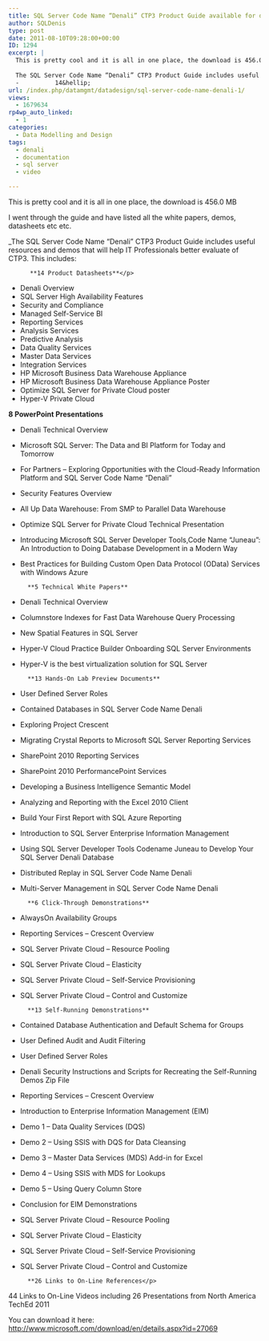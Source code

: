 ```yaml
---
title: SQL Server Code Name “Denali” CTP3 Product Guide available for download
author: SQLDenis
type: post
date: 2011-08-10T09:28:00+00:00
ID: 1294
excerpt: |
  This is pretty cool and it is all in one place, the download is 456.0 MB
  
  The SQL Server Code Name “Denali” CTP3 Product Guide includes useful resources and demos that will help IT Professionals better evaluate of CTP3.  This includes:
  -          14&hellip;
url: /index.php/datamgmt/datadesign/sql-server-code-name-denali-1/
views:
  - 1679634
rp4wp_auto_linked:
  - 1
categories:
  - Data Modelling and Design
tags:
  - denali
  - documentation
  - sql server
  - video

---
```

This is pretty cool and it is all in one place, the download is 456.0 MB

I went through the guide and have listed all the white papers, demos, datasheets etc etc.

_The SQL Server Code Name “Denali” CTP3 Product Guide includes useful resources and demos that will help IT Professionals better evaluate of CTP3. This includes:
  
          **14 Product Datasheets**</p> 

  * Denali Overview
  * SQL Server High Availability Features
  * Security and Compliance
  * Managed Self-Service BI
  * Reporting Services
  * Analysis Services
  * Predictive Analysis
  * Data Quality Services
  * Master Data Services
  * Integration Services
  * HP Microsoft Business Data Warehouse Appliance
  * HP Microsoft Business Data Warehouse Appliance Poster
  * Optimize SQL Server for Private Cloud poster
  * Hyper-V Private Cloud

**8 PowerPoint Presentations**

  * Denali Technical Overview
  * Microsoft SQL Server: The Data and BI Platform for Today and Tomorrow
  * For Partners &#8211; Exploring Opportunities with the Cloud-Ready Information Platform and SQL Server Code Name “Denali”
  * Security Features Overview
  * All Up Data Warehouse: From SMP to Parallel Data Warehouse
  * Optimize SQL Server for Private Cloud Technical Presentation
  * Introducing Microsoft SQL Server Developer Tools,Code Name “Juneau”: An Introduction to Doing Database Development in a Modern Way
  * Best Practices for Building Custom Open Data Protocol (OData) Services with Windows Azure

          **5 Technical White Papers**

  * Denali Technical Overview
  * Columnstore Indexes for Fast Data Warehouse Query Processing
  * New Spatial Features in SQL Server
  * Hyper-V Cloud Practice Builder Onboarding SQL Server Environments
  * Hyper-V is the best virtualization solution for SQL Server

          **13 Hands-On Lab Preview Documents**

  * User Defined Server Roles
  * Contained Databases in SQL Server Code Name Denali
  * Exploring Project Crescent
  * Migrating Crystal Reports to Microsoft SQL Server Reporting Services
  * SharePoint 2010 Reporting Services
  * SharePoint 2010 PerformancePoint Services
  * Developing a Business Intelligence Semantic Model
  * Analyzing and Reporting with the Excel 2010 Client
  * Build Your First Report with SQL Azure Reporting
  * Introduction to SQL Server Enterprise Information Management
  * Using SQL Server Developer Tools Codename Juneau to Develop Your SQL Server Denali Database
  * Distributed Replay in SQL Server Code Name Denali
  * Multi-Server Management in SQL Server Code Name Denali

          **6 Click-Through Demonstrations**

  * AlwaysOn Availability Groups
  * Reporting Services &#8211; Crescent Overview
  * SQL Server Private Cloud &#8211; Resource Pooling
  * SQL Server Private Cloud &#8211; Elasticity
  * SQL Server Private Cloud &#8211; Self-Service Provisioning
  * SQL Server Private Cloud &#8211; Control and Customize

          **13 Self-Running Demonstrations**

  * Contained Database Authentication and Default Schema for Groups
  * User Defined Audit and Audit Filtering
  * User Defined Server Roles
  * Denali Security Instructions and Scripts for Recreating the Self-Running Demos Zip File
  * Reporting Services &#8211; Crescent Overview
  * Introduction to Enterprise Information Management (EIM)
  * Demo 1 &#8211; Data Quality Services (DQS)
  * Demo 2 &#8211; Using SSIS with DQS for Data Cleansing
  * Demo 3 &#8211; Master Data Services (MDS) Add-in for Excel
  * Demo 4 &#8211; Using SSIS with MDS for Lookups
  * Demo 5 &#8211; Using Query Column Store
  * Conclusion for EIM Demonstrations
  * SQL Server Private Cloud &#8211; Resource Pooling
  * SQL Server Private Cloud &#8211; Elasticity
  * SQL Server Private Cloud &#8211; Self-Service Provisioning
  * SQL Server Private Cloud &#8211; Control and Customize

          **26 Links to On-Line References</p> 

44 Links to On-Line Videos including 26 Presentations from North America TechEd 2011</strong></em>
  

  
You can download it here: http://www.microsoft.com/download/en/details.aspx?id=27069